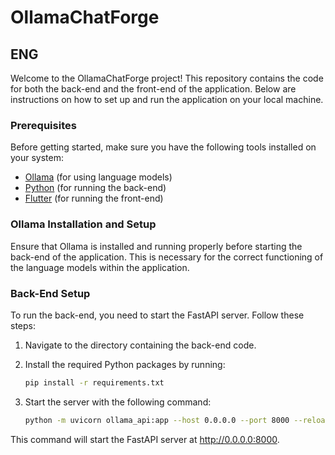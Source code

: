 # OllamaChatForge

## ENG

Welcome to the OllamaChatForge project! This repository contains the code for both the back-end and the front-end of the application. Below are instructions on how to set up and run the application on your local machine.

### Prerequisites

Before getting started, make sure you have the following tools installed on your system:

- [Ollama](https://ollama.com) (for using language models)
- [Python](https://www.python.org/downloads/) (for running the back-end)
- [Flutter](https://flutter.dev/docs/get-started/install) (for running the front-end)

### Ollama Installation and Setup

Ensure that Ollama is installed and running properly before starting the back-end of the application. This is necessary for the correct functioning of the language models within the application.

### Back-End Setup

To run the back-end, you need to start the FastAPI server. Follow these steps:

1. Navigate to the directory containing the back-end code.
2. Install the required Python packages by running:

   ```bash
   pip install -r requirements.txt

3. Start the server with the following command:
   
   ```bash
   python -m uvicorn ollama_api:app --host 0.0.0.0 --port 8000 --reload
This command will start the FastAPI server at http://0.0.0.0:8000.
